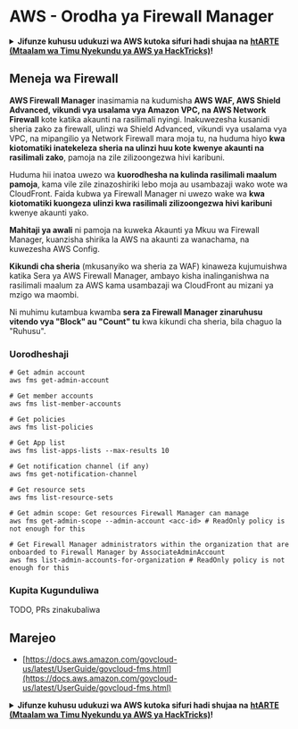 # AWS - Orodha ya Firewall Manager

<details>

<summary><strong>Jifunze kuhusu udukuzi wa AWS kutoka sifuri hadi shujaa na</strong> <a href="https://training.hacktricks.xyz/courses/arte"><strong>htARTE (Mtaalam wa Timu Nyekundu ya AWS ya HackTricks)</strong></a><strong>!</strong></summary>

Njia nyingine za kusaidia HackTricks:

* Ikiwa unataka kuona **kampuni yako ikitangazwa kwenye HackTricks** au **kupakua HackTricks kwa PDF** Angalia [**MIPANGO YA KUJIUNGA**](https://github.com/sponsors/carlospolop)!
* Pata [**bidhaa rasmi za PEASS & HackTricks**](https://peass.creator-spring.com)
* Gundua [**Familia ya PEASS**](https://opensea.io/collection/the-peass-family), mkusanyiko wetu wa [**NFTs**](https://opensea.io/collection/the-peass-family) ya kipekee
* **Jiunge na** 💬 [**Kikundi cha Discord**](https://discord.gg/hRep4RUj7f) au kikundi cha [**telegram**](https://t.me/peass) au **tufuate** kwenye **Twitter** 🐦 [**@hacktricks\_live**](https://twitter.com/hacktricks\_live)**.**
* **Shiriki mbinu zako za udukuzi kwa kuwasilisha PRs kwa** [**HackTricks**](https://github.com/carlospolop/hacktricks) na [**HackTricks Cloud**](https://github.com/carlospolop/hacktricks-cloud) repos za github.

</details>

## Meneja wa Firewall

**AWS Firewall Manager** inasimamia na kudumisha **AWS WAF, AWS Shield Advanced, vikundi vya usalama vya Amazon VPC, na AWS Network Firewall** kote katika akaunti na rasilimali nyingi. Inakuwezesha kusanidi sheria zako za firewall, ulinzi wa Shield Advanced, vikundi vya usalama vya VPC, na mipangilio ya Network Firewall mara moja tu, na huduma hiyo **kwa kiotomatiki inatekeleza sheria na ulinzi huu kote kwenye akaunti na rasilimali zako**, pamoja na zile zilizoongezwa hivi karibuni.

Huduma hii inatoa uwezo wa **kuorodhesha na kulinda rasilimali maalum pamoja**, kama vile zile zinazoshiriki lebo moja au usambazaji wako wote wa CloudFront. Faida kubwa ya Firewall Manager ni uwezo wake wa **kwa kiotomatiki kuongeza ulinzi kwa rasilimali zilizoongezwa hivi karibuni** kwenye akaunti yako.

**Mahitaji ya awali** ni pamoja na kuweka Akaunti ya Mkuu wa Firewall Manager, kuanzisha shirika la AWS na akaunti za wanachama, na kuwezesha AWS Config.

**Kikundi cha sheria** (mkusanyiko wa sheria za WAF) kinaweza kujumuishwa katika Sera ya AWS Firewall Manager, ambayo kisha inalinganishwa na rasilimali maalum za AWS kama usambazaji wa CloudFront au mizani ya mzigo wa maombi.

Ni muhimu kutambua kwamba **sera za Firewall Manager zinaruhusu vitendo vya "Block" au "Count" tu** kwa kikundi cha sheria, bila chaguo la "Ruhusu".

### Uorodheshaji
```
# Get admin account
aws fms get-admin-account

# Get member accounts
aws fms list-member-accounts

# Get policies
aws fms list-policies

# Get App list
aws fms list-apps-lists --max-results 10

# Get notification channel (if any)
aws fms get-notification-channel

# Get resource sets
aws fms list-resource-sets

# Get admin scope: Get resources Firewall Manager can manage
aws fms get-admin-scope --admin-account <acc-id> # ReadOnly policy is not enough for this

# Get Firewall Manager administrators within the organization that are onboarded to Firewall Manager by AssociateAdminAccount
aws fms list-admin-accounts-for-organization # ReadOnly policy is not enough for this
```
### Kupita Kugunduliwa

TODO, PRs zinakubaliwa

## Marejeo

* [https://docs.aws.amazon.com/govcloud-us/latest/UserGuide/govcloud-fms.html](https://docs.aws.amazon.com/govcloud-us/latest/UserGuide/govcloud-fms.html)

<details>

<summary><strong>Jifunze kuhusu udukuzi wa AWS kutoka sifuri hadi shujaa na</strong> <a href="https://training.hacktricks.xyz/courses/arte"><strong>htARTE (Mtaalam wa Timu Nyekundu ya AWS ya HackTricks)</strong></a><strong>!</strong></summary>

Njia nyingine za kusaidia HackTricks:

* Ikiwa unataka kuona **kampuni yako ikitangazwa kwenye HackTricks** au **kupakua HackTricks kwa PDF** Angalia [**MIPANGO YA KUJIUNGA**](https://github.com/sponsors/carlospolop)!
* Pata [**bidhaa rasmi za PEASS & HackTricks**](https://peass.creator-spring.com)
* Gundua [**Familia ya PEASS**](https://opensea.io/collection/the-peass-family), mkusanyiko wetu wa [**NFTs**](https://opensea.io/collection/the-peass-family) ya kipekee
* **Jiunge na** 💬 [**Kikundi cha Discord**](https://discord.gg/hRep4RUj7f) au kikundi cha [**telegram**](https://t.me/peass) au **tufuate** kwenye **Twitter** 🐦 [**@hacktricks\_live**](https://twitter.com/hacktricks\_live)**.**
* **Shiriki mbinu zako za udukuzi kwa kuwasilisha PRs kwa** [**HackTricks**](https://github.com/carlospolop/hacktricks) na [**HackTricks Cloud**](https://github.com/carlospolop/hacktricks-cloud) repos za github.

</details>
